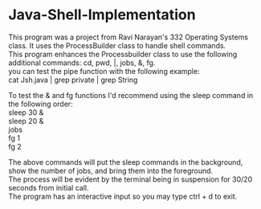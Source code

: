# Java-Shell-Implementation

This program was a project from Ravi Narayan's 332 Operating Systems class. It uses the ProcessBuilder class to handle shell commands.  
This program enhances the Processbuilder class to use the following additional commands: cd, pwd, |, jobs, &, fg.  
you can test the pipe function with the following example:  
cat Jsh.java | grep private | grep String  

To test the & and fg functions I'd recommend using the sleep command in the following order:  
sleep 30 &  
sleep 20 &  
jobs  
fg 1  
fg 2  

The above commands will put the sleep commands in the background, show the number of jobs, and bring them into the foreground.  
The process will be evident by the terminal being in suspension for 30/20 seconds from initial call.  
The program has an interactive input so you may type ctrl + d to exit.  
